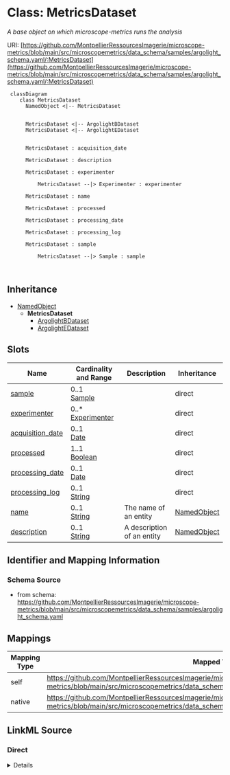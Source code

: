 # Class: MetricsDataset


_A base object on which microscope-metrics runs the analysis_





URI: [https://github.com/MontpellierRessourcesImagerie/microscope-metrics/blob/main/src/microscopemetrics/data_schema/samples/argolight_schema.yaml/:MetricsDataset](https://github.com/MontpellierRessourcesImagerie/microscope-metrics/blob/main/src/microscopemetrics/data_schema/samples/argolight_schema.yaml/:MetricsDataset)




```mermaid
 classDiagram
    class MetricsDataset
      NamedObject <|-- MetricsDataset
      

      MetricsDataset <|-- ArgolightBDataset
      MetricsDataset <|-- ArgolightEDataset
      
      
      MetricsDataset : acquisition_date
        
      MetricsDataset : description
        
      MetricsDataset : experimenter
        
          MetricsDataset --|> Experimenter : experimenter
        
      MetricsDataset : name
        
      MetricsDataset : processed
        
      MetricsDataset : processing_date
        
      MetricsDataset : processing_log
        
      MetricsDataset : sample
        
          MetricsDataset --|> Sample : sample
        
      
```





## Inheritance
* [NamedObject](NamedObject.md)
    * **MetricsDataset**
        * [ArgolightBDataset](ArgolightBDataset.md)
        * [ArgolightEDataset](ArgolightEDataset.md)



## Slots

| Name | Cardinality and Range | Description | Inheritance |
| ---  | --- | --- | --- |
| [sample](sample.md) | 0..1 <br/> [Sample](Sample.md) |  | direct |
| [experimenter](experimenter.md) | 0..* <br/> [Experimenter](Experimenter.md) |  | direct |
| [acquisition_date](acquisition_date.md) | 0..1 <br/> [Date](Date.md) |  | direct |
| [processed](processed.md) | 1..1 <br/> [Boolean](Boolean.md) |  | direct |
| [processing_date](processing_date.md) | 0..1 <br/> [Date](Date.md) |  | direct |
| [processing_log](processing_log.md) | 0..1 <br/> [String](String.md) |  | direct |
| [name](name.md) | 0..1 <br/> [String](String.md) | The name of an entity | [NamedObject](NamedObject.md) |
| [description](description.md) | 0..1 <br/> [String](String.md) | A description of an entity | [NamedObject](NamedObject.md) |









## Identifier and Mapping Information







### Schema Source


* from schema: https://github.com/MontpellierRessourcesImagerie/microscope-metrics/blob/main/src/microscopemetrics/data_schema/samples/argolight_schema.yaml





## Mappings

| Mapping Type | Mapped Value |
| ---  | ---  |
| self | https://github.com/MontpellierRessourcesImagerie/microscope-metrics/blob/main/src/microscopemetrics/data_schema/samples/argolight_schema.yaml/:MetricsDataset |
| native | https://github.com/MontpellierRessourcesImagerie/microscope-metrics/blob/main/src/microscopemetrics/data_schema/samples/argolight_schema.yaml/:MetricsDataset |





## LinkML Source

<!-- TODO: investigate https://stackoverflow.com/questions/37606292/how-to-create-tabbed-code-blocks-in-mkdocs-or-sphinx -->

### Direct

<details>
```yaml
name: MetricsDataset
description: A base object on which microscope-metrics runs the analysis
from_schema: https://github.com/MontpellierRessourcesImagerie/microscope-metrics/blob/main/src/microscopemetrics/data_schema/samples/argolight_schema.yaml
is_a: NamedObject
attributes:
  sample:
    name: sample
    from_schema: https://github.com/MontpellierRessourcesImagerie/microscope-metrics/blob/main/src/microscopemetrics/data_schema/core_schema.yaml
    rank: 1000
    multivalued: false
    range: Sample
    inlined: false
  experimenter:
    name: experimenter
    from_schema: https://github.com/MontpellierRessourcesImagerie/microscope-metrics/blob/main/src/microscopemetrics/data_schema/core_schema.yaml
    rank: 1000
    multivalued: true
    range: Experimenter
  acquisition_date:
    name: acquisition_date
    from_schema: https://github.com/MontpellierRessourcesImagerie/microscope-metrics/blob/main/src/microscopemetrics/data_schema/core_schema.yaml
    rank: 1000
    multivalued: false
    range: date
  processed:
    name: processed
    from_schema: https://github.com/MontpellierRessourcesImagerie/microscope-metrics/blob/main/src/microscopemetrics/data_schema/core_schema.yaml
    rank: 1000
    multivalued: false
    ifabsent: 'False'
    range: boolean
    required: true
  processing_date:
    name: processing_date
    from_schema: https://github.com/MontpellierRessourcesImagerie/microscope-metrics/blob/main/src/microscopemetrics/data_schema/core_schema.yaml
    rank: 1000
    multivalued: false
    range: date
  processing_log:
    name: processing_log
    from_schema: https://github.com/MontpellierRessourcesImagerie/microscope-metrics/blob/main/src/microscopemetrics/data_schema/core_schema.yaml
    rank: 1000
    multivalued: false
    range: string
tree_root: true

```
</details>

### Induced

<details>
```yaml
name: MetricsDataset
description: A base object on which microscope-metrics runs the analysis
from_schema: https://github.com/MontpellierRessourcesImagerie/microscope-metrics/blob/main/src/microscopemetrics/data_schema/samples/argolight_schema.yaml
is_a: NamedObject
attributes:
  sample:
    name: sample
    from_schema: https://github.com/MontpellierRessourcesImagerie/microscope-metrics/blob/main/src/microscopemetrics/data_schema/core_schema.yaml
    rank: 1000
    multivalued: false
    alias: sample
    owner: MetricsDataset
    domain_of:
    - MetricsDataset
    range: Sample
    inlined: false
  experimenter:
    name: experimenter
    from_schema: https://github.com/MontpellierRessourcesImagerie/microscope-metrics/blob/main/src/microscopemetrics/data_schema/core_schema.yaml
    rank: 1000
    multivalued: true
    alias: experimenter
    owner: MetricsDataset
    domain_of:
    - MetricsDataset
    range: Experimenter
  acquisition_date:
    name: acquisition_date
    from_schema: https://github.com/MontpellierRessourcesImagerie/microscope-metrics/blob/main/src/microscopemetrics/data_schema/core_schema.yaml
    rank: 1000
    multivalued: false
    alias: acquisition_date
    owner: MetricsDataset
    domain_of:
    - MetricsDataset
    range: date
  processed:
    name: processed
    from_schema: https://github.com/MontpellierRessourcesImagerie/microscope-metrics/blob/main/src/microscopemetrics/data_schema/core_schema.yaml
    rank: 1000
    multivalued: false
    ifabsent: 'False'
    alias: processed
    owner: MetricsDataset
    domain_of:
    - MetricsDataset
    range: boolean
    required: true
  processing_date:
    name: processing_date
    from_schema: https://github.com/MontpellierRessourcesImagerie/microscope-metrics/blob/main/src/microscopemetrics/data_schema/core_schema.yaml
    rank: 1000
    multivalued: false
    alias: processing_date
    owner: MetricsDataset
    domain_of:
    - MetricsDataset
    range: date
  processing_log:
    name: processing_log
    from_schema: https://github.com/MontpellierRessourcesImagerie/microscope-metrics/blob/main/src/microscopemetrics/data_schema/core_schema.yaml
    rank: 1000
    multivalued: false
    alias: processing_log
    owner: MetricsDataset
    domain_of:
    - MetricsDataset
    range: string
  name:
    name: name
    description: The name of an entity
    from_schema: https://github.com/MontpellierRessourcesImagerie/microscope-metrics/blob/main/src/microscopemetrics/data_schema/samples/argolight_schema.yaml
    rank: 1000
    multivalued: false
    alias: name
    owner: MetricsDataset
    domain_of:
    - NamedObject
    - Experimenter
    - Column
    range: string
    required: false
  description:
    name: description
    description: A description of an entity
    from_schema: https://github.com/MontpellierRessourcesImagerie/microscope-metrics/blob/main/src/microscopemetrics/data_schema/samples/argolight_schema.yaml
    rank: 1000
    multivalued: false
    alias: description
    owner: MetricsDataset
    domain_of:
    - NamedObject
    - ROI
    - Tag
    range: string
tree_root: true

```
</details>